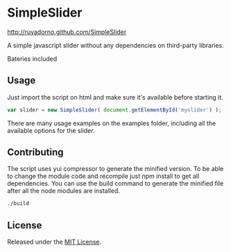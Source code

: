 SimpleSlider
============

http://ruyadorno.github.com/SimpleSlider

A simple javascript slider without any dependencies on third-party libraries.

Bateries included

## Usage ##

Just import the script on html and make sure it's available before starting it.

```js
var slider = new SimpleSlider( document.getElementById('myslider') );
```

There are many usage examples on the examples folder, including all the available options for the slider.

## Contributing ##

The script uses yui compressor to generate the minified version. To be able to change the module code and recompile just npm install to get all dependencies. You can use the build command to generate the minified file after all the node modules are installed.

```sh
./build
```

## License ##

Released under the [MIT License](http://www.opensource.org/licenses/mit-license.php).
